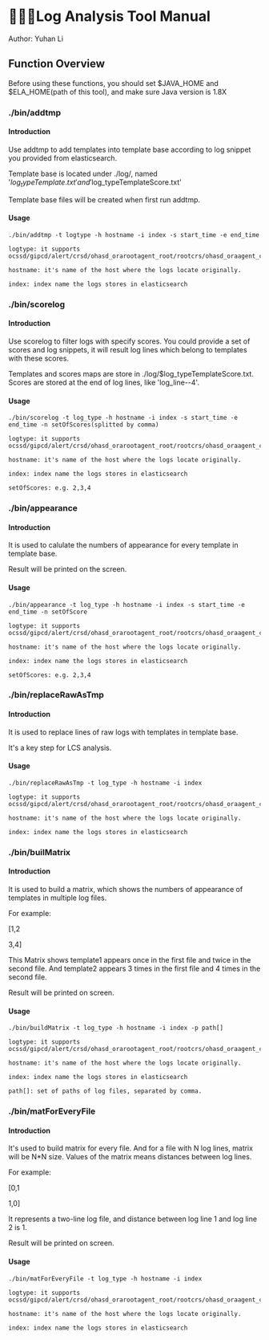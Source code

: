 # Log Analysis Tool Manual
Author: Yuhan Li
## Function Overview

Before using these functions, you should set $JAVA_HOME and $ELA_HOME(path of this tool), and make sure Java version is 1.8X

### ./bin/addtmp
#### Introduction

Use addtmp to add templates into template base according to log snippet you provided from elasticsearch.

Template base is located under ./log/, named '$log_typeTemplate.txt' and '$log_typeTemplateScore.txt'

Template base files will be created when first run addtmp.

#### Usage 
```
./bin/addtmp -t logtype -h hostname -i index -s start_time -e end_time

logtype: it supports ocssd/gipcd/alert/crsd/ohasd_orarootagent_root/rootcrs/ohasd_oraagent_crsusr/asm_alert/

hostname: it's name of the host where the logs locate originally.

index: index name the logs stores in elasticsearch

```

### ./bin/scorelog
#### Introduction

Use scorelog to filter logs with specify scores. You could provide a set of scores and log snippets, it will result log lines which belong to templates with these scores.

Templates and scores maps are store in ./log/$log_typeTemplateScore.txt. Scores are stored at the end of log lines, like 'log_line--4'.

#### Usage 

```
./bin/scorelog -t log_type -h hostname -i index -s start_time -e end_time -n setOfScores(splitted by comma)

logtype: it supports ocssd/gipcd/alert/crsd/ohasd_orarootagent_root/rootcrs/ohasd_oraagent_crsusr/asm_alert/

hostname: it's name of the host where the logs locate originally.

index: index name the logs stores in elasticsearch

setOfScores: e.g. 2,3,4
```

### ./bin/appearance
#### Introduction

It is used to calulate the numbers of appearance for every template in template base.

Result will be printed on the screen.

#### Usage
```
./bin/appearance -t log_type -h hostname -i index -s start_time -e end_time -n setOfScore

logtype: it supports ocssd/gipcd/alert/crsd/ohasd_orarootagent_root/rootcrs/ohasd_oraagent_crsusr/asm_alert/

hostname: it's name of the host where the logs locate originally.

index: index name the logs stores in elasticsearch

setOfScores: e.g. 2,3,4
```

### ./bin/replaceRawAsTmp
#### Introduction

It is used to replace lines of raw logs with templates in template base.

It's a key step for LCS analysis.

#### Usage
```
./bin/replaceRawAsTmp -t log_type -h hostname -i index

logtype: it supports ocssd/gipcd/alert/crsd/ohasd_orarootagent_root/rootcrs/ohasd_oraagent_crsusr/asm_alert/

hostname: it's name of the host where the logs locate originally.

index: index name the logs stores in elasticsearch
```

### ./bin/builMatrix
#### Introduction

It is used to build a matrix, which shows the numbers of appearance of templates in multiple log files.

For example:

[1,2

3,4]

This Matrix shows template1 appears once in the first file and twice in the second file. And template2 appears 3 times in the first file and 4 times in the second file.

Result will be printed on screen.

#### Usage
```
./bin/buildMatrix -t log_type -h hostname -i index -p path[]

logtype: it supports ocssd/gipcd/alert/crsd/ohasd_orarootagent_root/rootcrs/ohasd_oraagent_crsusr/asm_alert/

hostname: it's name of the host where the logs locate originally.

index: index name the logs stores in elasticsearch

path[]: set of paths of log files, separated by comma.
```

### ./bin/matForEveryFile
#### Introduction

It's used to build matrix for every file. And for a file with N log lines, matrix will be N*N size. Values of the matrix means distances between log lines.

For example:

[0,1

1,0]

It represents a two-line log file, and distance between log line 1 and log line 2 is 1.

Result will be printed on screen.

#### Usage

```
./bin/matForEveryFile -t log_type -h hostname -i index

logtype: it supports ocssd/gipcd/alert/crsd/ohasd_orarootagent_root/rootcrs/ohasd_oraagent_crsusr/asm_alert/

hostname: it's name of the host where the logs locate originally.

index: index name the logs stores in elasticsearch
```

